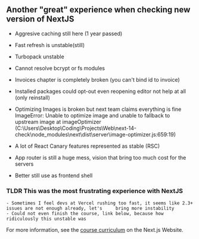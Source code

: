 ## Another "great" experience when checking new version of NextJS
- Aggresive caching still here (1 year passed)
- Fast refresh is unstable(still)
- Turbopack unstable
- Cannot resolve bcrypt or fs modules
- Invoices chapter is completely broken (you can't bind id to invoice)
- Installed packages could opt-out even reopening editor not help at all (only reinstall)
- Optimizing Images is broken but next team claims everything is fine
  ImageError: Unable to optimize image and unable to fallback to upstream image
  at imageOptimizer (C:\Users\Desktop\Coding\Projects\Web\next-14-check\node_modules\next\dist\server\image-optimizer.js:659:19)

- A lot of React Canary features represented as stable (RSC)
- App router is still a huge mess, vision that bring too much cost for the servers
- Better still use as frontend shell

### TLDR This was the most frustrating experience with NextJS

    - Sometimes I feel devs at Vercel rushing too fast, it seems like 2.3+ issues are not enough already, let's     bring more instability
    - Could not even finish the course, link below, because how ridiculously this unstable was

For more information, see the [course curriculum](https://nextjs.org/learn) on the Next.js Website.
